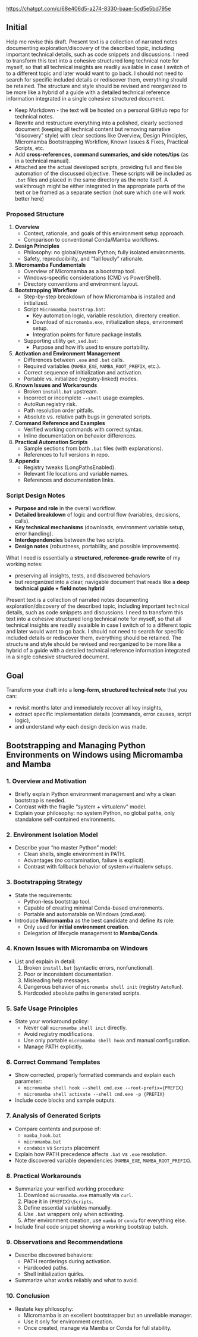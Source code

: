 https://chatgpt.com/c/68e406d5-a274-8330-baae-5cd5e5bd795e

## Initial

Help me revise this draft. Present text is a collection of narrated notes documenting exploration/discovery of the described topic, including important technical details, such as code snippets and discussions. I need to transform this text into a cohesive structured long technical note for myself, so that all technical insights are readily available in case I switch of to a different topic and later would want to go back. I should not need to search for specific included details or rediscover them, everything should be retained. The structure and style should be revised and reorganized to be more like a hybrid of a guide with a detailed technical reference information integrated in a single cohesive structured document.

- Keep Markdown - the text will be hosted on a personal GitHub repo for technical notes.
- Rewrite and restructure everything into a polished, clearly sectioned document (keeping all technical content but removing narrative “discovery” style) with clear sections like Overview, Design Principles, Micromamba Bootstrapping Workflow, Known Issues & Fixes, Practical Scripts, etc.
- Add **cross-references, command summaries, and side notes/tips** (as in a technical manual).
- Attached are the actual developed scripts, providing full and flexible automation of the discussed objective. These scripts will be included as `.bat` files and placed in the same directory as the note itself. A walkthrough might be either integrated in the appropriate parts of the text or be framed as a separate section (not sure which one will work better here)


### **Proposed Structure**

1. **Overview**    
    - Context, rationale, and goals of this environment setup approach.
    - Comparison to conventional Conda/Mamba workflows.
2. **Design Principles**
    - Philosophy: no global/system Python; fully isolated environments.
    - Safety, reproducibility, and “fail loudly” rationale.
3. **Micromamba Fundamentals**
    - Overview of Micromamba as a bootstrap tool.
    - Windows-specific considerations (CMD vs PowerShell).
    - Directory conventions and environment layout.
4. **Bootstrapping Workflow**
    - Step-by-step breakdown of how Micromamba is installed and initialized.
    - Script `Micromamba_bootstrap.bat`:
        - Key automation logic, variable resolution, directory creation.
        - Download of `micromamba.exe`, initialization steps, environment setup.
        - Integration points for future package installs.
    - Supporting utility `get_sed.bat`:
        - Purpose and how it’s used to ensure portability.
5. **Activation and Environment Management**
    - Differences between `.exe` and `.bat` calls.
    - Required variables (`MAMBA_EXE`, `MAMBA_ROOT_PREFIX`, etc.).
    - Correct sequence of initialization and activation.
    - Portable vs. initialized (registry-linked) modes.
6. **Known Issues and Workarounds**
    - Broken `install.bat` upstream.
    - Incorrect or incomplete `--shell` usage examples.
    - AutoRun registry risk.
    - Path resolution order pitfalls.
    - Absolute vs. relative path bugs in generated scripts.
7. **Command Reference and Examples**
    - Verified working commands with correct syntax.
    - Inline documentation on behavior differences.
8. **Practical Automation Scripts**
    - Sample sections from both `.bat` files (with explanations).
    - References to full versions in repo.
9. **Appendix**
    - Registry tweaks (LongPathsEnabled).
    - Relevant file locations and variable names.
    - References and documentation links.


### **Script Design Notes**

- **Purpose and role** in the overall workflow.
- **Detailed breakdown** of logic and control flow (variables, decisions, calls).
- **Key technical mechanisms** (downloads, environment variable setup, error handling).
- **Interdependencies** between the two scripts.
- **Design notes** (robustness, portability, and possible improvements).


What I need is essentially a **structured, reference-grade rewrite** of my working notes:
- preserving all insights, tests, and discovered behaviors
- but reorganized into a clear, navigable document that reads like a **deep technical guide + field notes hybrid**

Present text is a collection of narrated notes documenting exploration/discovery of the described topic, including important technical details, such as code smippets and discussions. I need to transform this text into a cohesive structured long technical note for myself, so that all technical insights are readily avaialble in case I switch of to a different topic and later would want to go back. I should not need to search for specific included details or rediscover them, everything should be retained. The structure and style should be revised and reorganized to be more like a hybrid of a guide with a detailed technical reference information integrated in a single cohesive structured document.

## **Goal**

Transform your draft into a **long-form, structured technical note** that you can:
- revisit months later and immediately recover all key insights,
- extract specific implementation details (commands, error causes, script logic),
- and understand _why_ each design decision was made.

## **Bootstrapping and Managing Python Environments on Windows using Micromamba and Mamba**

### **1. Overview and Motivation**

- Briefly explain Python environment management and why a clean bootstrap is needed.
- Contrast with the fragile “system + virtualenv” model.
- Explain your philosophy: no system Python, no global paths, only standalone self-contained environments.

### **2. Environment Isolation Model**

- Describe your “no master Python” model:    
    - Clean shells, single environment in PATH.        
    - Advantages (no contamination, failure is explicit).
    - Contrast with fallback behavior of system+virtualenv setups.

### **3. Bootstrapping Strategy**

- State the requirements:    
    - Python-less bootstrap tool.
    - Capable of creating minimal Conda-based environments.
    - Portable and automatable on Windows (cmd.exe).
- Introduce **Micromamba** as the best candidate and define its role:
    - Only used for **initial environment creation**.
    - Delegation of lifecycle management to **Mamba/Conda**.

### **4. Known Issues with Micromamba on Windows**

- List and explain in detail:    
    1. Broken `install.bat` (syntactic errors, nonfunctional).
    2. Poor or inconsistent documentation.
    3. Misleading help messages.
    4. Dangerous behavior of `micromamba shell init` (registry `AutoRun`).
    5. Hardcoded absolute paths in generated scripts.

### **5. Safe Usage Principles**

- State your workaround policy:    
    - Never call `micromamba shell init` directly.
    - Avoid registry modifications.
    - Use only portable `micromamba shell hook` and manual configuration.
    - Manage PATH explicitly.

### **6. Correct Command Templates**

- Show corrected, properly formatted commands and explain each parameter:    
    - `micromamba shell hook --shell cmd.exe --root-prefix={PREFIX}`
    - `micromamba shell activate --shell cmd.exe -p {PREFIX}`
- Include code blocks and sample outputs.

### **7. Analysis of Generated Scripts**

- Compare contents and purpose of:    
    - `mamba_hook.bat`
    - `micromamba.bat`
    - `condabin` vs `Scripts` placement
- Explain how PATH precedence affects `.bat` vs `.exe` resolution.
- Note discovered variable dependencies (`MAMBA_EXE`, `MAMBA_ROOT_PREFIX`).

### **8. Practical Workarounds**

- Summarize your verified working procedure:    
    1. Download `micromamba.exe` manually via `curl`.
    2. Place it in `{PREFIX}\Scripts`.
    3. Define essential variables manually.
    4. Use `.bat` wrappers only when activating.
    5. After environment creation, use `mamba` or `conda` for everything else.
- Include final code snippet showing a working bootstrap batch.

### **9. Observations and Recommendations**

- Describe discovered behaviors:    
    - PATH reorderings during activation.
    - Hardcoded paths.
    - Shell initialization quirks.
- Summarize what works reliably and what to avoid.

### **10. Conclusion**

- Restate key philosophy:    
    - Micromamba is an excellent bootstrapper but an unreliable manager.
    - Use it only for environment creation.
    - Once created, manage via Mamba or Conda for full stability.

